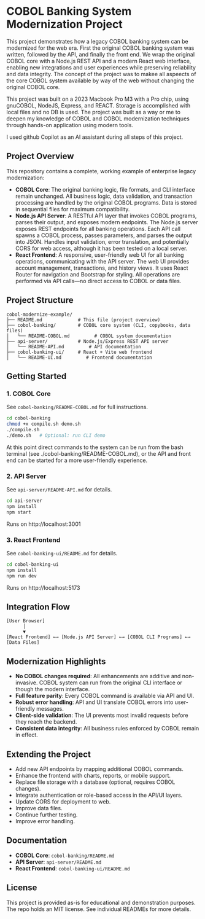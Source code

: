 # COBOL Banking System Modernization Project

This project demonstrates how a legacy COBOL banking system can be modernized for the web era. First the original COBOL banking system was written, followed by the API, and finally the front end. We wrap the original COBOL core with a Node.js REST API and a modern React web interface, enabling new integrations and user experiences while preserving reliability and data integrity. The concept of the project was to makee all aspeects of the core COBOL system available by way of the web without changing the original COBOL core.

This project was built on a 2023 Macbook Pro M3 with a Pro chip, using gnuCOBOL, NodeJS, Express, and REACT. Storage is accomplished with local files and no DB is used. The project was built as a way or me to deepen my knowledge of COBOL and COBOL modernization techniques through hands-on application using modern tools.

I used github Copilot as an AI assistant during all steps of this project.

## Project Overview

This repository contains a complete, working example of enterprise legacy modernization:

- **COBOL Core**: The original banking logic, file formats, and CLI interface remain unchanged. All business logic, data validation, and transaction processing are handled by the original COBOL programs. Data is stored in sequential files for maximum compatibility.
- **Node.js API Server**: A RESTful API layer that invokes COBOL programs, parses their output, and exposes modern endpoints. The Node.js server exposes REST endpoints for all banking operations. Each API call spawns a COBOL process, passes parameters, and parses the output into JSON. Handles input validation, error translation, and potentially CORS for web access, although it has been tested on a local server.
- **React Frontend**: A responsive, user-friendly web UI for all banking operations, communicating with the API server. The web UI provides account management, transactions, and history views. It uses React Router for navigation and Bootstrap for styling. All operations are performed via API calls—no direct access to COBOL or data files.

## Project Structure

```
cobol-modernize-example/
├── README.md             # This file (project overview)
├── cobol-banking/        # COBOL core system (CLI, copybooks, data files)
│   └── README-COBOL.md         # COBOL system documentation
├── api-server/           # Node.js/Express REST API server
│   └── README-API.md         # API documentation
├── cobol-banking-ui/     # React + Vite web frontend
│   └── README-UI.md         # Frontend documentation
```

## Getting Started

### 1. COBOL Core

See `cobol-banking/README-COBOL.md` for full instructions.

```bash
cd cobol-banking
chmod +x compile.sh demo.sh
./compile.sh
./demo.sh   # Optional: run CLI demo
```

At this point direct commands to the system can be run from the bash terminal (see ./cobol-banking/README-COBOL.md), or the API and front end can be started for a more user-friendly experience.

### 2. API Server

See `api-server/README-API.md` for details.

```bash
cd api-server
npm install
npm start
```

Runs on http://localhost:3001

### 3. React Frontend

See `cobol-banking-ui/README.md` for details.

```bash
cd cobol-banking-ui
npm install
npm run dev
```

Runs on http://localhost:5173

## Integration Flow

```
[User Browser]
      │
      ▼
[React Frontend] ←→ [Node.js API Server] ←→ [COBOL CLI Programs] ←→ [Data Files]
```

## Modernization Highlights

- **No COBOL changes required**: All enhancements are additive and non-invasive. COBOL system can run from the original CLI interface or though the modern interface.
- **Full feature parity**: Every COBOL command is available via API and UI.
- **Robust error handling**: API and UI translate COBOL errors into user-friendly messages.
- **Client-side validation**: The UI prevents most invalid requests before they reach the backend.
- **Consistent data integrity**: All business rules enforced by COBOL remain in effect.

## Extending the Project

- Add new API endpoints by mapping additional COBOL commands.
- Enhance the frontend with charts, reports, or mobile support.
- Replace file storage with a database (optional, requires COBOL changes).
- Integrate authentication or role-based access in the API/UI layers.
- Update CORS for deployment to web.
- Improve data files.
- Continue further testing.
- Improve error handling.

## Documentation

- **COBOL Core**: `cobol-banking/README.md`
- **API Server**: `api-server/README.md`
- **React Frontend**: `cobol-banking-ui/README.md`

## License

This project is provided as-is for educational and demonstration purposes. The repo holds an MIT license. See individual READMEs for more details.
